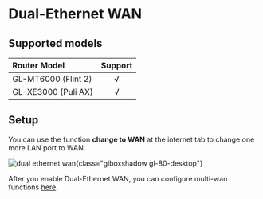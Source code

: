 # Dual-Ethernet WAN

## Supported models

| Router Model                   | Support   |
| :----------------------------- | :-------: |
| GL-MT6000 (Flint 2)            | √         |
| GL-XE3000 (Puli AX)            | √         |

## Setup

You can use the function **change to WAN** at the internet tab to change one more LAN port to WAN.

![dual ethernet wan](https://static.gl-inet.com/docs/en/4/tutorials/dual-ethernet_wan/dual_ethernet.jpg){class="glboxshadow gl-80-desktop"}

After you enable Dual-Ethernet WAN, you can configure multi-wan functions [here](../interface_guide/multi-wan.md).
